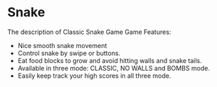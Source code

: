 # Snake
The description of Classic Snake Game
Game Features:
- Nice smooth snake movement
- Control snake by swipe or buttons.
- Eat food blocks to grow and avoid hitting walls and snake tails.
- Available in three mode: CLASSIC, NO WALLS and BOMBS mode.
- Easily keep track your high scores in all three mode.
